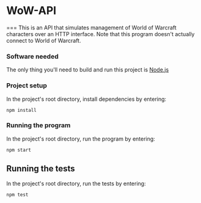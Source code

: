# WoW-API
===
This is an API that simulates management of World of Warcraft characters over an HTTP interface. Note that this program doesn't actually connect to World of Warcraft.

### Software needed
The only thing you'll need to build and run this project is [Node.js](https://nodejs.org/)

### Project setup
In the project's root directory, install dependencies by entering:
````
npm install
````

### Running the program
In the project's root directory, run the program by entering:
````
npm start
````

## Running the tests
In the project's root directory, run the tests by entering:
````
npm test
````

